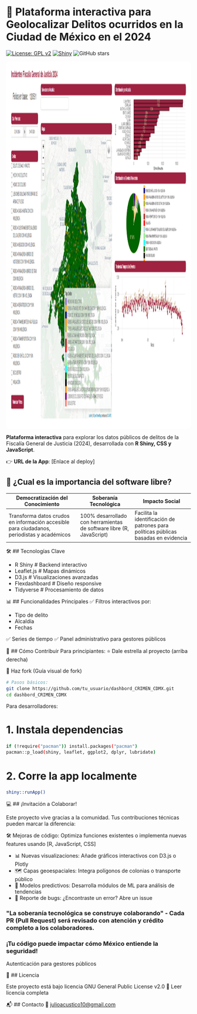 # 🚨 Plataforma interactiva para Geolocalizar Delitos ocurridos en la Ciudad de México en el 2024

[![License: GPL v2](https://img.shields.io/badge/License-GPL_v2-blue.svg)](https://www.gnu.org/licenses/old-licenses/gpl-2.0.en.html)
[![Shiny](https://img.shields.io/badge/Shiny-RStudio-blue.svg)](https://shiny.rstudio.com/)
![GitHub stars](https://img.shields.io/github/stars/jabpcomplex/dashbord_CRIMEN_CDMX?style=social)

<div align="center" style="background-color: white; padding: 10px; border-radius: 10px; display: flex;">
 <img src="https://raw.githubusercontent.com/jabpcomplex/dashbord_CRIMEN_CDMX/refs/heads/main/img/TABLERO_FGJ.png" alt="img_tablero"  height= "980" weigth = '650'>
</div>

**Plataforma interactiva** para explorar los datos públicos de delitos de la Fiscalía General de Justicia (2024), desarrollada con **R Shiny, CSS y JavaScript**.

👉 **URL de la App**: [Enlace al deploy] 

## 🌟 ¿Cual es la importancia del software libre?
| Democratización del Conocimiento | Soberanía Tecnológica | Impacto Social |
|---------------------------------|-----------------------|----------------|
| Transforma datos crudos en información accesible para ciudadanos, periodistas y académicos | 100% desarrollado con herramientas de software libre (R, JavaScript) | Facilita la identificación de patrones para políticas públicas basadas en evidencia |

🛠️ ## Tecnologías Clave

- R Shiny      # Backend interactivo
- Leaflet.js   # Mapas dinámicos
- D3.js        # Visualizaciones avanzadas
- Flexdashboard # Diseño responsive
- Tidyverse    # Procesamiento de datos


📊 ## Funcionalidades Principales
✅ Filtros interactivos por:

- Tipo de delito
- Alcaldía
- Fechas

✅ Series de tiempo 
✅ Panel administrativo para gestores públicos

🚀 ## Cómo Contribuir
Para principiantes:
⭐ Dale estrella al proyecto (arriba derecha)

🍴 Haz fork (Guía visual de fork)

```bash
# Pasos básicos:
git clone https://github.com/tu_usuario/dashbord_CRIMEN_CDMX.git
cd dashbord_CRIMEN_CDMX
````

Para desarrolladores:

# 1. Instala dependencias
```bash
if (!require("pacman")) install.packages("pacman")
pacman::p_load(shiny, leaflet, ggplot2, dplyr, lubridate)
```

# 2. Corre la app localmente
```bash
shiny::runApp()
 ```

💻 ## ¡Invitación a Colaborar!

Este proyecto vive gracias a la comunidad. Tus contribuciones técnicas pueden marcar la diferencia:

🛠️ Mejoras de código: Optimiza funciones existentes o implementa nuevas features usando [R, JavaScript, CSS]

- 📊 Nuevas visualizaciones: Añade gráficos interactivos con D3.js o Plotly
- 🗺️ Capas geoespaciales: Integra polígonos de colonias o transporte público
- 🧠 Modelos predictivos: Desarrolla módulos de ML para análisis de tendencias
- 🐛 Reporte de bugs: ¿Encontraste un error? Abre un issue

### "La soberanía tecnológica se construye colaborando" - Cada PR (Pull Request) será revisado con atención y crédito completo a los colaboradores.
### ¡Tu código puede impactar cómo México entiende la seguridad!

Autenticación para gestores públicos

📜 ## Licencia

Este proyecto está bajo licencia GNU General Public License v2.0
📌 Leer licencia completa

📬 ## Contacto
📧 julioacustico10@gmail.com
